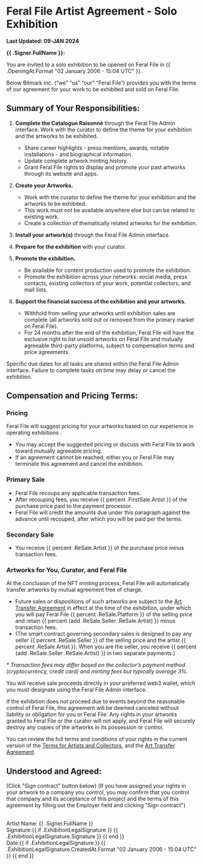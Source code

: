 # Feral File Artist Agreement - Solo Exhibition
**Last Updated: 09-JAN 2024**

**{{ .Signer.FullName }}:**

You are invited to a solo exhibition to be opened on Feral File in {{ .OpeningAt.Format "02 January 2006 - 15:04 UTC" }}.

Below Bitmark Inc. (“we” “us” “our” “Feral File”) provides you with the terms of our agreement for your work to be exhibited and sold on Feral File.

## Summary of Your Responsibilities:

1. **Complete the Catalogue Raisonné** through the Feral File Admin interface.
Work with the curator to define the theme for your exhibition and the artworks to be exhibited.
    - Share career highlights - press mentions, awards, notable installations - and biographical information.
    - Update complete artwork minting history.
    - Grant Feral File rights to display and promote your past artworks through its website and apps.
  
1. **Create your Artworks.**
    - Work with the curator to define the theme for your exhibition and the artworks to be exhibited.
    - This work must not be available anywhere else but can be related to existing work.
    - Create a collection of thematically related artworks for the exhibition.

1. **Install your artwork(s)** through the Feral File Admin interface.
   
1. **Prepare for the exhibition** with your curator.

1. **Promote the exhibition.**
    - Be available for content production used to promote the exhibition.
    - Promote the exhibition across your networks: social media, press contacts, existing collectors of your work, potential collectors, and mail lists.

1. **Support the financial success of the exhibition and your artworks.**
    - Withhold from selling your artworks until exhibition sales are complete (all artworks sold out or removed from the primary market on Feral File).
    - For 24 months after the end of the exhibition, Feral File will have the exclusive right to list unsold artworks on Feral File and mutually agreeable third-party platforms, subject to compensation terms and price agreements.

Specific due dates for all tasks are shared within the Feral File Admin interface. Failure to complete tasks on time may delay or cancel the exhibition.

## Compensation and Pricing Terms:

### Pricing

Feral File will suggest pricing for your artworks based on our experience in operating exhibitions .
- You may accept the suggested pricing or discuss with Feral File to work toward mutually agreeable pricing.
- If an agreement cannot be reached, either you or Feral File may terminate this agreement and cancel the exhibition.

### Primary Sale
* Feral File recoups any applicable transaction fees.
* After recouping fees, you receive {{ percent .FirstSale.Artist }} of the purchase price paid to the payment processor.
* Feral File will credit the amounts due under this paragraph against the advance until recouped, after which you will be paid per the terms.

### Secondary Sale
* You receive {{ percent .ReSale.Artist }} of the purchase price minus transaction fees.

### Artworks for You, Curator, and Feral File
At the conclusion of the NFT minting process, Feral File will automatically transfer artworks by mutual agreement free of charge.

* Future sales or dispositions of such artworks are subject to the [Art Transfer Agreement](https://feralfile.com/legal/art-transfer-agreement) in effect at the time of the exhibition, under which you will pay Feral File {{ percent .ReSale.Platform }} of the selling price and retain {{ percent (add .ReSale.Seller .ReSale.Artist) }} minus transaction fees.
* (The smart contract governing secondary sales is designed to pay any seller {{ percent .ReSale.Seller }} of the selling price and the artist {{ percent .ReSale.Artist }}. When you are the seller, you receive {{ percent (add .ReSale.Seller .ReSale.Artist) }} in two separate payments.)

_* Transaction fees may differ based on the collector’s payment method (cryptocurrency, credit card) and minting fees but typically average 3%._

You will receive sale proceeds directly in your preferred web3 wallet, which you must designate using the Feral File Admin interface.

If the exhibition does not proceed due to events beyond the reasonable control of Feral File, this agreement will be deemed canceled without liability or obligation for you or Feral File. Any rights in your artworks granted to Feral File or the curator will not apply, and Feral File will securely destroy any copies of the artworks in its possession or control.

You can review the full terms and conditions of your rights in the current version of the [Terms for Artists and Collectors](https://www.feralfile.com/legal/terms-artists-and-collectors), and the [Art Transfer Agreement](https://feralfile.com/legal/art-transfer-agreement).

## Understood and Agreed:
(Click "Sign contract" button below) (If you have assigned your rights in your artwork to a company you control, you may confirm that you control that company and its acceptance of this project and the terms of this agreement by filling out the Employer field and clicking "Sign contract")

<br>Artist Name: {{ .Signer.FullName }}
<br>Signature:{{ if .ExhibitionLegalSignature }} {{ .ExhibitionLegalSignature.Signature }} {{ end }}
<br>Date:{{ if .ExhibitionLegalSignature }} {{ .ExhibitionLegalSignature.CreatedAt.Format "02 January 2006 - 15:04 UTC" }} {{ end }}
